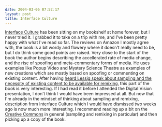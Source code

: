 ```yaml
---
date: 2004-03-05 07:52:17
layout: post
title: Interface Culture
---
```


[Interface Culture](http://www.amazon.com/exec/obidos/tg/detail/-/0465036805/002-3475634-0283206?v=glance) has been sitting on my bookshelf at home forever, but I never tried it. I grabbed it to take on a trip with me, and I've been pretty happy with what I've read so far. The reviews on Amazon I mostly agree with, the book is a bit wordy and flowery where it doesn't really need to be, but I do think some good points are raised. Very close to the start of the book the author begins describing the accellerated rate of media change, and the rise of spoofing and meta-commentary forms of media. He uses examples like Popup Video and Mystery Science Theatre as examples of new creations which are mostly based on spoofing or commenting on existing content. After having [heard Lessig speak about sampling and the necessity of existing content to be available for remixing](http://www.bitsplitter.net/blog/index.php?p=167), this part of the book is very interesting. If I had read it before I attended the Digital Vision presentation, I don't think I would have been impressed at all. But now that I'm already in the mindset of thinking about sampling and remixing, description from Interface Culture which I would have dismissed two weeks ago is now much more interesting. I recommend reading up a bit on the [Creative Commons](http://creativecommons.org/) in general (sampling and remixing in particular) and then picking up a copy of the book.
